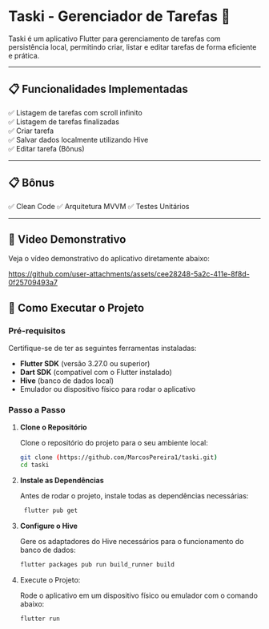 # Taski - Gerenciador de Tarefas 📝

Taski é um aplicativo Flutter para gerenciamento de tarefas com persistência local, permitindo criar, listar e editar tarefas de forma eficiente e prática.

---

## 📋 Funcionalidades Implementadas

✅ Listagem de tarefas com scroll infinito  
✅ Listagem de tarefas finalizadas  
✅ Criar tarefa  
✅ Salvar dados localmente utilizando Hive  
✅ Editar tarefa (Bônus)

---

## 📋 Bônus

✅ Clean Code
✅ Arquitetura MVVM
✅ Testes Unitários 

---

## 🎥 Video Demonstrativo

Veja o vídeo demonstrativo do aplicativo diretamente abaixo:

https://github.com/user-attachments/assets/cee28248-5a2c-411e-8f8d-0f25709493a7


## 🚀 Como Executar o Projeto

### Pré-requisitos

Certifique-se de ter as seguintes ferramentas instaladas:

- **Flutter SDK** (versão 3.27.0 ou superior)
- **Dart SDK** (compatível com o Flutter instalado)
- **Hive** (banco de dados local)
- Emulador ou dispositivo físico para rodar o aplicativo

### Passo a Passo

1. **Clone o Repositório**

   Clone o repositório do projeto para o seu ambiente local:

   ```bash
   git clone (https://github.com/MarcosPereira1/taski.git)
   cd taski
2. **Instale as Dependências**

    Antes de rodar o projeto, instale todas as dependências necessárias:

    ```bash
     flutter pub get

3. **Configure o Hive**

   Gere os adaptadores do Hive necessários para o funcionamento do banco de dados:

   ```bash
   flutter packages pub run build_runner build

4. Execute o Projeto:

   Rode o aplicativo em um dispositivo físico ou emulador com o comando abaixo:

   ```bash
   flutter run



